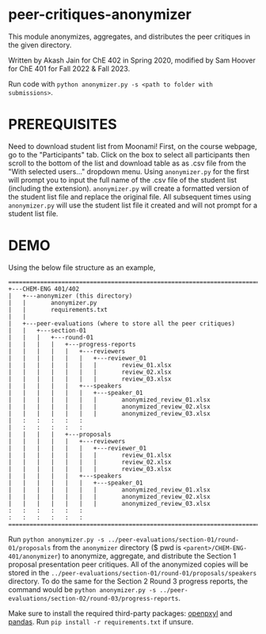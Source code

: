 # peer-critiques-anonymizer

This module anonymizes, aggregates, and distributes the peer critiques 
in the given directory.

Written by Akash Jain for ChE 402 in Spring 2020,
modified by Sam Hoover for ChE 401 for Fall 2022 & Fall 2023.

Run code with `python anonymizer.py -s <path to folder with submissions>`.

# PREREQUISITES
Need to download student list from Moonami! First, on the course webpage, go to
the "Participants" tab. Click on the box to select all participants then scroll
to the bottom of the list and download table as as .csv file from the "With
selected users..." dropdown menu. Using `anonymizer.py` for the first will
prompt you to input the full name of the .csv file of the student list
(including the extension). `anonymizer.py` will create a formatted version of
the student list file and replace the original file. All subsequent times using
`anonymizer.py` will use the student list file it created and will not prompt
for a student list file.


# DEMO

Using the below file structure as an example,

```
=======================================================================
+---CHEM-ENG 401/402
|   +---anonymizer (this directory)
|   |       anonymizer.py
|   |       requirements.txt
|   |
|   +---peer-evaluations (where to store all the peer critiques)
|   |   +---section-01
|   |   |   +---round-01
|   |   |   |   +---progress-reports
|   |   |   |   |   +---reviewers
|   |   |   |   |   |   +---reviewer_01
|   |   |   |   |   |   |       review_01.xlsx
|   |   |   |   |   |   |       review_02.xlsx
|   |   |   |   |   |   |       review_03.xlsx
|   |   |   |   |   +---speakers
|   |   |   |   |   |   +---speaker_01
|   |   |   |   |   |   |       anonymized_review_01.xlsx
|   |   |   |   |   |   |       anonymized_review_02.xlsx
|   |   |   |   |   |   |       anonymized_review_03.xlsx
|   :   :   :   :   :
|   :   :   :   :   :
|   |   |   |   +---proposals
|   |   |   |   |   +---reviewers
|   |   |   |   |   |   +---reviewer_01
|   |   |   |   |   |   |       review_01.xlsx
|   |   |   |   |   |   |       review_02.xlsx
|   |   |   |   |   |   |       review_03.xlsx
|   |   |   |   |   +---speakers
|   |   |   |   |   |   +---speaker_01
|   |   |   |   |   |   |       anonymized_review_01.xlsx
|   |   |   |   |   |   |       anonymized_review_02.xlsx
|   |   |   |   |   |   |       anonymized_review_03.xlsx
:   :   :   :   :   :
:   :   :   :   :   :
=======================================================================
```

Run `python anonymizer.py -s ../peer-evaluations/section-01/round-01/proposals`
from the `anonymizer` directory ($ pwd is `<parent>/CHEM-ENG-401/anonymizer`)
to anonymize, aggregate, and distribute the Section 1 proposal presentation
peer critiques. All of the anonymized copies will be stored in the
`../peer-evaluations/section-01/round-01/proposals/speakers` directory. To do
the same for the Section 2 Round 3 progress reports, the command would be
`python anonymizer.py -s
../peer-evaluations/section-02/round-03/progress-reports`.

Make sure to install the required third-party packages:
[openpxyl](https://openpyxl.readthedocs.io/en/stable/) and
[pandas](https://pandas.pydata.org). Run `pip install -r requirements.txt` if
unsure.
